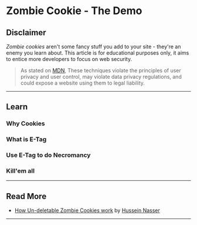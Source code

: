 # Zombie Cookie - The Demo

## Disclaimer

*Zombie cookies* aren't some fancy stuff you add to your site - they're an enemy you learn about. This article is for educational purposes only, it aims to entice more developers to focus on web security.

> As stated on [MDN](https://developer.mozilla.org/en-US/docs/Web/HTTP/Cookies#other_ways_to_store_information_in_the_browser), These techniques violate the principles of user privacy and user control, may violate data privacy regulations, and could expose a website using them to legal liability.

***

## Learn

### Why Cookies

### What is E-Tag

### Use E-Tag to do Necromancy

### Kill'em all

***
## Read More

* [How Un-deletable Zombie Cookies work](https://youtu.be/lq6ZimHh-j4) by [Hussein Nasser](https://twitter.com/hnasr)

***